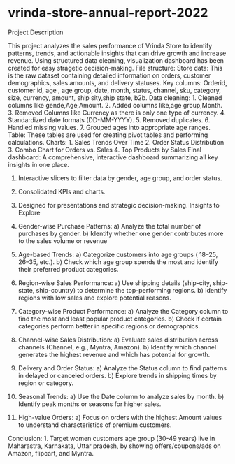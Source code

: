 # vrinda-store-annual-report-2022
Project Description






This project analyzes the sales performance of Vrinda Store to identify patterns, trends, and actionable insights that can drive growth and increase revenue. Using structured data cleaning, visualization dashboard has been created for easy stragetic decision-making.
File structure:
Store data: 
      This is the raw dataset containing detailed information on orders, customer demographics, sales amounts, and delivery statuses.
Key columns: 
       Orderid, customer id, age , age group, date, month, status, channel, sku, category, size, currency, amount, ship sity,ship state, b2b.
Data cleaning:
      1. Cleaned columns like gende,Age,Amount.
      2. Added columns like,age group,Month.
      3. Removed Columns like Currency as there is only one type of currency.
      4. Standardized date formats (DD-MM-YYYY).
      5. Removed duplicates.
      6. Handled missing values.
      7. Grouped ages into appropriate age ranges.
Table:
    These tables are used for creating pivot tables and performing calculations.
Charts:
    1. Sales Trends Over Time
    2. Order Status Distribution
    3. Combo Chart for Orders vs. Sales
    4. Top Products by Sales
Final dashboard:
  A comprehensive, interactive dashboard summarizing all key insights in one place.
   1. Interactive slicers to filter data by gender, age group, and order status.
   2. Consolidated KPIs and charts.
   3. Designed for presentations and strategic decision-making.
Insights to Explore

1. Gender-wise Purchase Patterns:
                  a) Analyze the total number of purchases by gender.
                  b) Identify whether one gender contributes more to the sales volume or revenue
2. Age-based Trends:
                  a) Categorize customers into age groups ( 18–25, 26–35, etc.).
                  b) Check which age group spends the most and identify their preferred product categories.
3. Region-wise Sales Performance:
                  a) Use shipping details (ship-city, ship-state, ship-country) to determine the top-performing regions.
                  b) Identify regions with low sales and explore potential reasons.
4. Category-wise Product Performance:
                  a) Analyze the Category column to find the most and least popular product categories.
                  b) Check if certain categories perform better in specific regions or demographics.
5. Channel-wise Sales Distribution:
                 a) Evaluate sales distribution across channels (Channel, e.g., Myntra, Amazon).
                 b) Identify which channel generates the highest revenue and which has potential for growth.
6. Delivery and Order Status:
                a) Analyze the Status column to find patterns in delayed or canceled orders.
                b) Explore trends in shipping times by region or category.
7. Seasonal Trends:
                a) Use the Date column to analyze sales by month.
                b) Identify peak months or seasons for higher sales.
8. High-value Orders:
               a) Focus on orders with the highest Amount values to understand characteristics of premium customers.

Conclusion:
        1. Target women customers age group (30-49 years) live in Maharastra, Karnakata, Uttar pradesh, by showing offers/coupons/ads on Amazon, flipcart, and Myntra.
              


   
